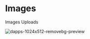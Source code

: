 # Images
Images Uploads

![dapps-1024x512-removebg-preview](https://user-images.githubusercontent.com/102504625/233097121-98e4a585-f334-4db0-b829-8c4338a62fe1.png)
